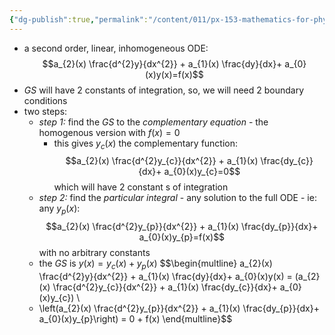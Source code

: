```yaml
---
{"dg-publish":true,"permalink":"/content/011/px-153-mathematics-for-physicists/term-1/px-153-e-second-order-inhomogeneous-od-es/px-153-e1-recap-and-introduction/","created":"2024-11-25T10:50:32.000+00:00","updated":"2024-11-26T19:37:14.389+00:00"}
---
```


- a second order, linear, inhomogeneous ODE: 
$$a_{2}(x) \frac{d^{2}y}{dx^{2}} + a_{1}(x) \frac{dy}{dx}+ a_{0}(x)y(x)=f(x)$$
- *GS* will have 2 constants of integration, so, we will need 2 boundary conditions
- two steps: 
	- *step 1:* find the *GS* to the *complementary equation* - the homogenous version with $f(x)=0$
		- this gives $y_c(x)$ the complementary function: 
		$$a_{2}(x) \frac{d^{2}y_{c}}{dx^{2}} + a_{1}(x) \frac{dy_{c}}{dx}+ a_{0}(x)y_{c}=0$$ which will have 2 constant s of integration
	- *step 2:* find the *particular integral* - any solution to the full ODE - ie: any $y_{p}(x)$: 
	$$a_{2}(x) \frac{d^{2}y_{p}}{dx^{2}} + a_{1}(x) \frac{dy_{p}}{dx}+ a_{0}(x)y_{p}=f(x)$$ with no arbitrary constants
	- the *GS* is $y(x)=y_{c}(x)+y_{p}(x)$
$$\begin{multline} a_{2}(x) \frac{d^{2}y}{dx^{2}} + a_{1}(x) \frac{dy}{dx}+ a_{0}(x)y(x) = (a_{2}(x) \frac{d^{2}y_{c}}{dx^{2}} + a_{1}(x) \frac{dy_{c}}{dx}+ a_{0}(x)y_{c}) \\
	+ \left(a_{2}(x) \frac{d^{2}y_{p}}{dx^{2}} + a_{1}(x) \frac{dy_{p}}{dx}+ a_{0}(x)y_{p}\right)
	= 0 + f(x) \end{multline}$$
	